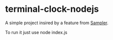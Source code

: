 # terminal-clock-nodejs

A simple project insired by a feature from [Sampler](https://github.com/sqshq/sampler).

To run it just use node index.js
